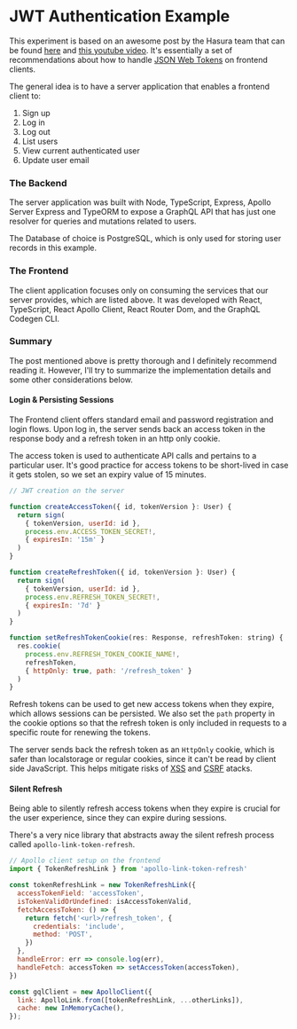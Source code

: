 # JWT Authentication Example

This experiment is based on an awesome post by the Hasura team that can be found [here](https://hasura.io/blog/best-practices-of-using-jwt-with-graphql/) and [this youtube video](https://youtu.be/25GS0MLT8JU). It's essentially a set of recommendations about how to handle [JSON Web Tokens](https://jwt.io/introduction/) on frontend clients.

The general idea is to have a server application that enables a frontend client to:
  1. Sign up
  2. Log in
  3. Log out
  4. List users
  5. View current authenticated user
  6. Update user email

### The Backend

The server application was built with Node, TypeScript, Express, Apollo Server Express and TypeORM to expose a GraphQL API that has just one resolver for queries and mutations related to users.

The Database of choice is PostgreSQL, which is only used for storing user records in this example.

### The Frontend

The client application focuses only on consuming the services that our server provides, which are listed above. It was developed with React, TypeScript, React Apollo Client, React Router Dom, and the GraphQL Codegen CLI.

### Summary

The post mentioned above is pretty thorough and I definitely recommend reading it. However, I'll try to summarize the implementation details and some other considerations below.

#### Login & Persisting Sessions

The Frontend client offers standard email and password registration and login flows. Upon log in, the server sends back an access token in the response body and a refresh token in an http only cookie.

The access token is used to authenticate API calls and pertains to a particular user. It's good practice for access tokens to be short-lived in case it gets stolen, so we set an expiry value of 15 minutes.

```javascript
// JWT creation on the server

function createAccessToken({ id, tokenVersion }: User) {
  return sign(
    { tokenVersion, userId: id },
    process.env.ACCESS_TOKEN_SECRET!,
    { expiresIn: '15m' }
  )
}

function createRefreshToken({ id, tokenVersion }: User) {
  return sign(
    { tokenVersion, userId: id },
    process.env.REFRESH_TOKEN_SECRET!,
    { expiresIn: '7d' }
  )
}

function setRefreshTokenCookie(res: Response, refreshToken: string) {
  res.cookie(
    process.env.REFRESH_TOKEN_COOKIE_NAME!,
    refreshToken,
    { httpOnly: true, path: '/refresh_token' }
  )
}
```

Refresh tokens can be used to get new access tokens when they expire, which allows sessions can be persisted. We also set the `path` property in the cookie options so that the refresh token is only included in requests to a specific route for renewing the tokens.

The server sends back the refresh token as an `HttpOnly` cookie, which is safer than localstorage or regular cookies, since it can't be read by client side JavaScript. This helps mitigate risks of [XSS](https://owasp.org/www-community/attacks/xss/) and [CSRF](https://cheatsheetseries.owasp.org/cheatsheets/Cross-Site_Request_Forgery_Prevention_Cheat_Sheet.html) atacks.

#### Silent Refresh

Being able to silently refresh access tokens when they expire is crucial for the user experience, since they can expire during sessions.

There's a very nice library that abstracts away the silent refresh process called `apollo-link-token-refresh`.

```javascript
// Apollo client setup on the frontend
import { TokenRefreshLink } from 'apollo-link-token-refresh'

const tokenRefreshLink = new TokenRefreshLink({
  accessTokenField: 'accessToken',
  isTokenValidOrUndefined: isAccessTokenValid,
  fetchAccessToken: () => {
    return fetch('<url>/refresh_token', {
      credentials: 'include',
      method: 'POST',
    })
  },
  handleError: err => console.log(err),
  handleFetch: accessToken => setAccessToken(accessToken),
})

const gqlClient = new ApolloClient({
  link: ApolloLink.from([tokenRefreshLink, ...otherLinks]),
  cache: new InMemoryCache(),
});
```

